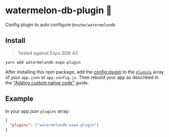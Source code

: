 # watermelon-db-plugin 🍉
Config plugin to auto configure `@nozbe/watermelondb`

## Install

> Tested against Expo SDK 43

```
yarn add watermelondb-expo-plugin
```

After installing this npm package, add the [config plugin](https://docs.expo.io/guides/config-plugins/) to the [`plugins`](https://docs.expo.io/versions/latest/config/app/#plugins) array of your `app.json` or `app.config.js`. Then rebuild your app as described in the ["Adding custom native code"](https://docs.expo.io/workflow/customizing/) guide.

## Example

In your app.json `plugins` array:

```json
{
  "plugins": ["watermelondb-expo-plugin"]
}
```